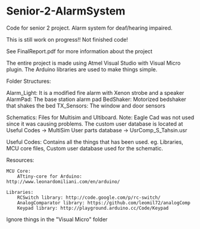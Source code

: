 # Senior-2-AlarmSystem
Code for senior 2 project. Alarm system for deaf/hearing impaired.

This is still work on progress!! Not finished code!

See FinalReport.pdf for more information about the project

The entire project is made using Atmel Visual Studio with Visual Micro plugin.
The Arduino libraries are used to make things simple.

Folder Structures:

Alarm_Light: It is a modified fire alarm with Xenon strobe and a speaker
AlarmPad: The base station alarm pad
BedShaker: Motorized bedshaker that shakes the bed
TX_Sensors: The window and door sensors

Schematics: Files for Multisim and Ultiboard.
	Note: Eagle Cad was not used since it was causing problems. The custom user database
	 is located at Useful Codes -> MultiSim User parts database -> UsrComp_S_Tahsin.usr

Useful Codes: Contains all the things that has been used. eg. Libraries, MCU core files, Custom user
			database used for the schematic.


Resources:

	MCU Core:
		ATtiny-core for Arduino: http://www.leonardomiliani.com/en/arduino/
		
	Libraries:
		RCSwitch library: http://code.google.com/p/rc-switch/
		AnalogComparator library: https://github.com/leomil72/analogComp
		Keypad library: http://playground.arduino.cc/Code/Keypad
		
Ignore things in the "Visual Micro" folder 
